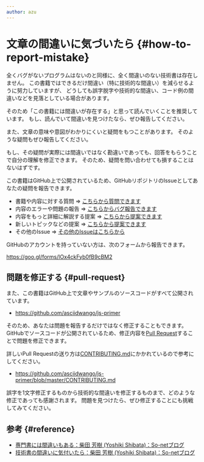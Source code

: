 ```yaml
---
author: azu
---
```


# 文章の間違いに気づいたら {#how-to-report-mistake}

全くバグがないプログラムはないのと同様に、全く間違いのない技術書は存在しません。
この書籍ではできるだけ間違い（特に技術的な間違い）を減らせるように努力していますが、
どうしても誤字脱字や技術的な間違い、コード例の間違いなどを見落としている場合があります。

そのため「この書籍には間違いが存在する」と思って読んでいくことを推奨しています。
もし、読んでいて間違いを見つけたなら、ぜひ報告してください。

また、文章の意味や意図がわかりにくいと疑問をもつことがあります。
そのような疑問もぜひ報告してください。

もし、その疑問が実際には間違いではなく勘違いであっても、回答をもらうことで自分の理解を修正できます。
そのため、疑問を問い合わせても損することはないはずです。

この書籍はGitHub上で公開されているため、GitHubリポジトリのIssueとしてあなたの疑問を報告できます。

- 書籍や内容に対する質問 => [こちらから質問できます](https://github.com/asciidwango/js-primer/issues/new?template=question.md)
- 内容のエラーや問題の報告 => [こちらからバグ報告できます](https://github.com/asciidwango/js-primer/issues/new?template=bug_report.md)
- 内容をもっと詳細に解説する提案 => [こちらから提案できます](https://github.com/asciidwango/js-primer/issues/new?template=feature_request.md)
- 新しいトピックなどの提案 => [こちらから提案できます](https://github.com/asciidwango/js-primer/issues/new?template=feature_request.md)
- その他のIssue => [その他のIssueはこちらから](https://github.com/asciidwango/js-primer/issues/new?template=other.md)

GitHubのアカウントを持っていない方は、次のフォームから報告できます。

<https://goo.gl/forms/lOx4ckFyb0fB9cBM2>

## 問題を修正する {#pull-request}

また、この書籍はGitHub上で文章やサンプルのソースコードがすべて公開されています。

- <https://github.com/asciidwango/js-primer>

そのため、あなたは問題を報告するだけではなく修正することもできます。
GitHubでソースコードが公開されているため、修正内容を[Pull Request][]することで問題を修正できます。

詳しいPull Requestの送り方は[CONTRIBUTING.md][]にかかれているので参考にしてください。

- <https://github.com/asciidwango/js-primer/blob/master/CONTRIBUTING.md>

誤字を1文字修正するものから技術的な間違いを修正するものまで、どのような修正であっても感謝されます。
問題を見つけたら、ぜひ修正することにも挑戦してみてください。

## 参考 {#reference}

- [専門書には間違いもある：柴田 芳樹 (Yoshiki Shibata)：So-netブログ](http://yshibata.blog.so-net.ne.jp/2015-12-23)
- [技術書の間違いに気付いたら：柴田 芳樹 (Yoshiki Shibata)：So-netブログ](http://yshibata.blog.so-net.ne.jp/2018-06-09)

[Pull Request]: https://help.github.com/articles/about-pull-requests/
[CONTRIBUTING.md]: https://github.com/asciidwango/js-primer/blob/master/CONTRIBUTING.md
